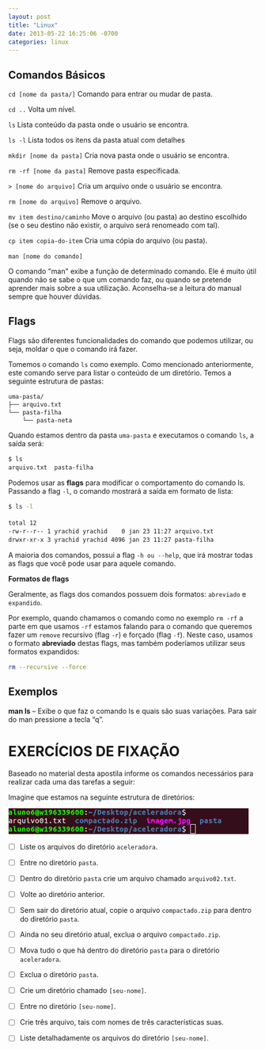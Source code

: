 ```yaml
---
layout: post
title: "Linux"
date: 2013-05-22 16:25:06 -0700
categories: linux
---
```


## Comandos Básicos

`cd [nome da pasta/]`
Comando para entrar ou mudar de pasta.

`cd ..`
Volta um nível.

`ls`
Lista conteúdo da pasta onde o usuário se encontra.

`ls -l`
Lista todos os itens da pasta atual com detalhes

`mkdir [nome da pasta]`
Cria nova pasta onde o usuário se encontra.

`rm -rf [nome da pasta]`
Remove pasta especificada.

`> [nome do arquivo]`
Cria um arquivo onde o usuário se encontra.

`rm [nome do arquivo]` 
Remove o arquivo.

`mv item destino/caminho` 
Move o arquivo (ou pasta) ao destino escolhido (se o seu destino não existir, o arquivo será renomeado com tal).

`cp item copia-do-item` 
Cria uma cópia do arquivo (ou pasta).

`man [nome do comando]`

O comando "man" exibe a função de determinado comando. Ele é muito útil quando não se sabe o que um comando faz, ou quando se pretende
aprender mais sobre a sua utilização. Aconselha-se a leitura do manual sempre que houver dúvidas.


## Flags

Flags são diferentes funcionalidades do comando que podemos utilizar, ou seja, moldar o que o comando irá fazer.

Tomemos o comando `ls` como exemplo. Como mencionado anteriormente, este comando serve para listar o conteúdo de um diretório. Temos a
seguinte estrutura de pastas:

```
uma-pasta/
├── arquivo.txt
└── pasta-filha
    └── pasta-neta
```

Quando estamos dentro da pasta `uma-pasta` e executamos o comando `ls`, a saída será:

```sh
$ ls
arquivo.txt  pasta-filha
```

Podemos usar as __flags__ para modificar o comportamento do comando ls. Passando a flag `-l`, o comando mostrará a saída em formato de
lista:

```sh
$ ls -l

total 12
-rw-r--r-- 1 yrachid yrachid    0 jan 23 11:27 arquivo.txt
drwxr-xr-x 3 yrachid yrachid 4096 jan 23 11:27 pasta-filha

```

A maioria dos comandos, possui a flag `-h ou --help`, que irá mostrar todas as flags que você pode usar para aquele comando.

__Formatos de flags__

Geralmente, as flags dos comandos possuem dois formatos: `abreviado` e `expandido`.

Por exemplo, quando chamamos o comando como no exemplo `rm -rf` a parte em que usamos `-rf` estamos falando para o comando que queremos
fazer um `remove` recursivo (flag `-r`) e forçado (flag `-f`). Neste caso, usamos o formato __abreviado__ destas flags, mas também poderíamos
utilizar seus formatos expandidos:

```sh
rm --recursive --force
```

## Exemplos

**man ls** – Exibe o que faz o comando ls e quais são suas variações.
Para sair do man pressione a tecla “q”.


# EXERCÍCIOS DE FIXAÇÃO

Baseado no material desta apostila informe os comandos necessários para realizar cada uma das tarefas a seguir:

Imagine que estamos na seguinte estrutura de diretórios:

![imagem](../images/imagemLinux01.png)

- [ ] Liste os arquivos do diretório  `aceleradora`.

- [ ] Entre no diretório `pasta`. 

- [ ] Dentro do diretório `pasta` crie um arquivo chamado `arquivo02.txt`.

- [ ] Volte ao diretório anterior. 

- [ ] Sem sair do diretório atual, copie o arquivo `compactado.zip` para dentro do diretório `pasta`.

- [ ] Ainda no seu diretório atual, exclua o arquivo `compactado.zip`. 

- [ ] Mova tudo o que há dentro do diretório `pasta` para o diretório `aceleradora`.

- [ ] Exclua o diretório `pasta`.

- [ ] Crie um diretório chamado `[seu-nome]`.

- [ ] Entre no diretório `[seu-nome]`.

- [ ] Crie três arquivo, tais com nomes de três características suas.

- [ ] Liste detalhadamente os arquivos do diretório `[seu-nome]`.

